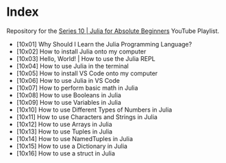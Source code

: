 # Index

Repository for the [Series 10 | Julia for Absolute Beginners](https://www.youtube.com/playlist?list=PLhQ2JMBcfAsiu2BjeDuj0OXxD1Or_FjID) YouTube Playlist.

* [10x01] Why Should I Learn the Julia Programming Language?
* [10x02] How to install Julia onto my computer
* [10x03] Hello, World! | How to use the Julia REPL
* [10x04] How to use Julia in the terminal
* [10x05] How to install VS Code onto my computer
* [10x06] How to use Julia in VS Code
* [10x07] How to perform basic math in Julia
* [10x08] How to use Booleans in Julia
* [10x09] How to use Variables in Julia
* [10x10] How to use Different Types of Numbers in Julia
* [10x11] How to use Characters and Strings in Julia
* [10x12] How to use Arrays in Julia
* [10x13] How to use Tuples in Julia
* [10x14] How to use NamedTuples in Julia
* [10x15] How to use a Dictionary in Julia
* [10x16] How to use a struct in Julia
